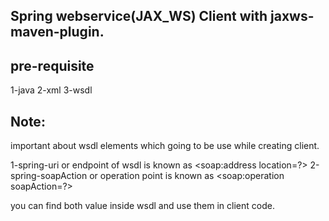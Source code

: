 Spring webservice(JAX_WS) Client with jaxws-maven-plugin.
--------------------------------------------------------
pre-requisite
-------------
1-java
2-xml
3-wsdl

Note:
-----
important about wsdl elements which going to be use while creating client.

1-spring-uri or endpoint of wsdl is known as <soap:address location=?>
2-spring-soapAction or operation point is known as <soap:operation soapAction=?>

you can find both value inside wsdl and use them in client code.

